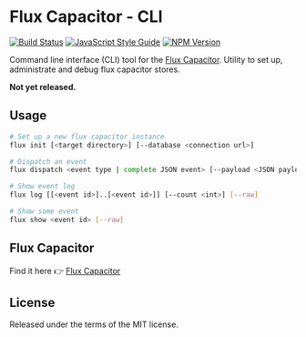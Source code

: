# Flux Capacitor - CLI

[![Build Status](https://travis-ci.org/flux-capacitor/cli.svg?branch=master)](https://travis-ci.org/flux-capacitor/cli)
[![JavaScript Style Guide](https://img.shields.io/badge/code%20style-standard-brightgreen.svg)](http://standardjs.com/)
[![NPM Version](https://img.shields.io/npm/v/flux-capacitor-cli.svg)](https://www.npmjs.com/package/flux-capacitor-cli)

Command line interface (CLI) tool for the [Flux Capacitor](https://github.com/flux-capacitor/flux-capacitor). Utility to set up, administrate and debug flux capacitor stores.


**Not yet released.**


## Usage

```sh
# Set up a new flux capacitor instance
flux init [<target directory>] [--database <connection url>]

# Dispatch an event
flux dispatch <event type | complete JSON event> [--payload <JSON payload>] [--meta <JSON meta>] [--raw]

# Show event log
flux log [[<event id>]..[<event id>]] [--count <int>] [--raw]

# Show some event
flux show <event id> [--raw]
```


## Flux Capacitor

Find it here 👉 [Flux Capacitor](https://github.com/flux-capacitor/flux-capacitor)


## License

Released under the terms of the MIT license.
